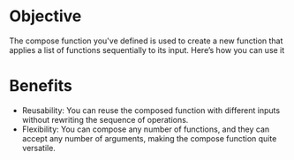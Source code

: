 # Objective
The compose function you've defined is used to create a new function that applies a list of functions sequentially to its input. Here’s how you can use it

# Benefits
* Reusability: You can reuse the composed function with different inputs without rewriting the sequence of operations.
* Flexibility: You can compose any number of functions, and they can accept any number of arguments, making the compose function quite versatile.

